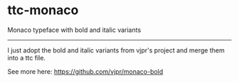 ttc-monaco
==========

Monaco typeface with bold and italic variants

------
I just adopt the bold and italic variants
from vjpr's project and merge them into a ttc file.

See more here: https://github.com/vjpr/monaco-bold 
